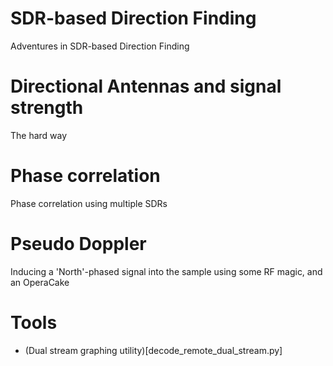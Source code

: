 # SDR-based Direction Finding
Adventures in SDR-based Direction Finding

# Directional Antennas and signal strength
The hard way

# Phase correlation
Phase correlation using multiple SDRs

# Pseudo Doppler
Inducing a 'North'-phased signal into the sample using some RF magic, and an OperaCake

# Tools
* (Dual stream graphing utility)[decode_remote_dual_stream.py]

